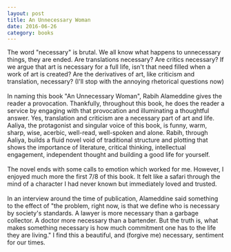 ```yaml
---
layout: post
title: An Unnecessary Woman 
date: 2016-06-26
category: books
---
```

The word "necessary" is brutal. We all know what happens to unnecessary things, they are ended. Are translations necessary? Are critics necessary? If we argue that art is necessary for a full life, isn't that need filled when a work of art is created? Are the derivatives of art, like criticism and translation, necessary? (I'll stop with the annoying rhetorical questions now)<br/><br/>In naming this book "An Unnecessary Woman", Rabih Alameddine gives the reader a provocation. Thankfully, throughout this book, he does the reader a service by engaging with that provocation and illuminating a thoughtful answer. Yes, translation and criticism are a necessary part of art and life. Aaliya, the protagonist and singular voice of this book, is funny, warm, sharp, wise, acerbic, well-read, well-spoken and alone. Rabih, through Aaliya, builds a fluid novel void of traditional structure and plotting that shows the importance of literature, critical thinking, intellectual engagement, independent thought and building a good life for yourself.<br/><br/>The novel ends with some calls to emotion which worked for me. However, I enjoyed much more the first 7/8 of this book. It felt like a safari through the mind of a character I had never known but immediately loved and trusted.<br/><br/>In an interview around the time of publication, Alameddine said something to the effect of "the problem, right now, is that we define who is necessary by society's standards. A lawyer is more necessary than a garbage collector. A doctor more necessary than a bartender. But the truth is, what makes something necessary is how much commitment one has to the life they are living." I find this a beautiful, and (forgive me) necessary, sentiment for our times.

